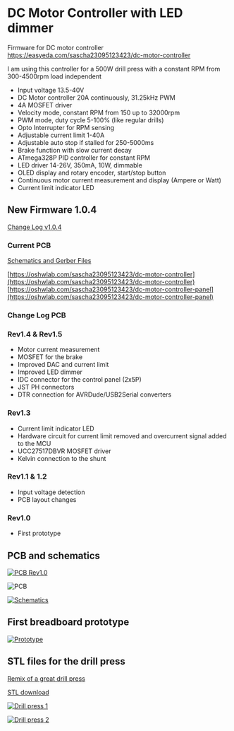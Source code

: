 # DC Motor Controller with LED dimmer

Firmware for DC motor controller https://easyeda.com/sascha23095123423/dc-motor-controller

I am using this controller for a 500W drill press with a constant RPM from 300-4500rpm load independent

* Input voltage 13.5-40V
* DC Motor controller 20A continuously, 31.25kHz PWM
* 4A MOSFET driver
* Velocity mode, constant RPM from 150 up to 32000rpm
* PWM mode, duty cycle 5-100% (like regular drills)
* Opto Interrupter for RPM sensing
* Adjustable current limit 1-40A
* Adjustable auto stop if stalled for 250-5000ms
* Brake function with slow current decay
* ATmega328P PID controller for constant RPM
* LED driver 14-26V, 350mA, 10W, dimmable
* OLED display and rotary encoder, start/stop button
* Continuous motor current measurement and display (Ampere or Watt)
* Current limit indicator LED

## New Firmware 1.0.4

[Change Log v1.0.4](docs/CHANGELOG.md)

### Current PCB

[Schematics and Gerber Files](schematics/)

[https://oshwlab.com/sascha23095123423/dc-motor-controller](https://oshwlab.com/sascha23095123423/dc-motor-controller)
[https://oshwlab.com/sascha23095123423/dc-motor-controller-panel](https://oshwlab.com/sascha23095123423/dc-motor-controller-panel)

### Change Log PCB

### Rev1.4 & Rev1.5

* Motor current measurement
* MOSFET for the brake
* Improved DAC and current limit
* Improved LED dimmer
* IDC connector for the control panel (2x5P)
* JST PH connectors
* DTR connection for AVRDude/USB2Serial converters

### Rev1.3

* Current limit indicator LED
* Hardware circuit for current limit removed and overcurrent signal added to the MCU
* UCC27517DBVR MOSFET driver
* Kelvin connection to the shunt

### Rev1.1 & 1.2

* Input voltage detection
* PCB layout changes

### Rev1.0

* First prototype

## PCB and schematics

[![PCB Rev1.0](https://github.com/sascha432/motor_controller/blob/master/docs/images/pcb1_tn.jpg)](https://raw.githubusercontent.com/sascha432/motor_controller/master/docs/images/pcb1.jpg)

![PCB](https://github.com/sascha432/motor_controller/blob/master/docs/images/PCB.jpg)

[![Schematics](https://github.com/sascha432/motor_controller/blob/master/docs/images/schematics_tn.png)](https://raw.githubusercontent.com/sascha432/motor_controller/master/docs/images/schematics.png)

## First breadboard prototype

[![Prototype](https://github.com/sascha432/motor_controller/blob/master/docs/images/prototype_tn.jpg)](https://raw.githubusercontent.com/sascha432/motor_controller/master/docs/images/prototype.jpg)

## STL files for the drill press

[Remix of a great drill press](https://www.thingiverse.com/thing:3693804)

[STL download](https://raw.githubusercontent.com/sascha432/motor_controller/master/stl/drill_press_stl.zip)

[![Drill press 1](https://github.com/sascha432/motor_controller/blob/master/docs/images/dill_press_1_tn.jpg)](https://raw.githubusercontent.com/sascha432/motor_controller/master/docs/images/dill_press_1.jpg)

[![Drill press 2](https://github.com/sascha432/motor_controller/blob/master/docs/images/dill_press_2_tn.jpg)](https://raw.githubusercontent.com/sascha432/motor_controller/master/docs/images/dill_press_2.jpg)
